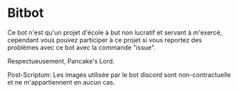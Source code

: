 # Bitbot
Ce bot n'est qu'un projet d'école à but non lucratif et servant à m'exercé, cependant vous pouvez participer à ce projet si vous reportez des problèmes avec ce bot avec la commande "issue".

Respectueusement, 
Pancake's Lord.

Post-Scriptum: Les images utilisée par le bot discord sont non-contractuelle et ne m'appartiennent en aucun cas.
